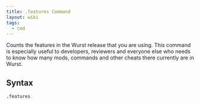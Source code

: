 ```yaml
---
title: .features Command
layout: wiki
tags:
  - cmd
---
```

Counts the features in the Wurst release that you are using. This command is especially useful to developers, reviewers and everyone else who needs to know how many mods, commands and other cheats there currently are in Wurst.

## Syntax
`.features`
